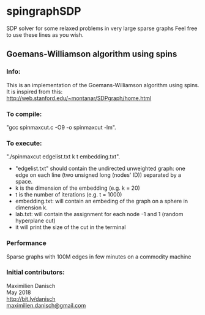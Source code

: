 # spingraphSDP
SDP solver for some relaxed problems in very large sparse graphs
Feel free to use these lines as you wish.

## Goemans-Williamson algorithm using spins

### Info:
This is an implementation of the Goemans-Williamson algorithm using spins.
It is inspired from this: http://web.stanford.edu/~montanar/SDPgraph/home.html

### To compile:
"gcc spinmaxcut.c -O9 -o spinmaxcut -lm".

### To execute:
"./spinmaxcut edgelist.txt k t embedding.txt".
- "edgelist.txt" should contain the undirected unweighted graph: one edge on each line (two unsigned long (nodes' ID)) separated by a space.
- k is the dimension of the embedding (e.g. k = 20)
- t is the number of iterations (e.g. t = 1000)
- embedding.txt: will contain an embeding of the graph on a sphere in dimension k.
- lab.txt: will contain the assignment for each node -1 and 1 (random hyperplane cut)
- it will print the size of the cut in the terminal

### Performance

Sparse graphs with 100M edges in few minutes on a commodity machine

### Initial contributors:
Maximilien Danisch  
May 2018  
http://bit.ly/danisch  
maximilien.danisch@gmail.com
